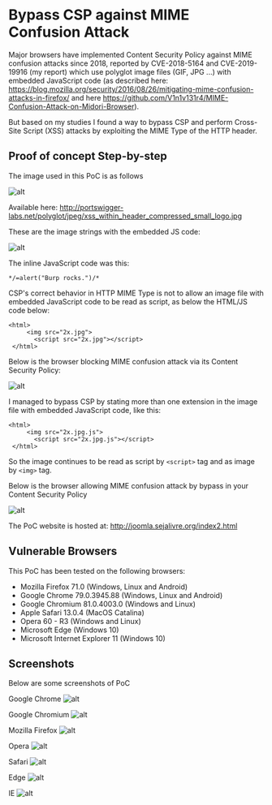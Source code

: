 # Bypass CSP against MIME Confusion Attack

Major browsers have implemented Content Security Policy against MIME confusion attacks since 2018, reported by CVE-2018-5164 and CVE-2019-19916 (my report) which use polyglot image files (GIF, JPG ...) with embedded JavaScript code (as described here: https://blog.mozilla.org/security/2016/08/26/mitigating-mime-confusion-attacks-in-firefox/ and here https://github.com/V1n1v131r4/MIME-Confusion-Attack-on-Midori-Browser).

But based on my studies I found a way to bypass CSP and perform Cross-Site Script (XSS) attacks by exploiting the MIME Type of the HTTP header.


## Proof of concept Step-by-step

The image used in this PoC is as follows

![alt](https://ciber.sejalivre.org/WP/2x.jpg)


Available here: http://portswigger-labs.net/polyglot/jpeg/xss_within_header_compressed_small_logo.jpg


These are the image strings with the embedded JS code:

![alt](https://ciber.sejalivre.org/WP/xxd.png)


The inline JavaScript code was this:
```
*/=alert("Burp rocks.")/*
```

CSP's correct behavior in HTTP MIME Type is not to allow an image file with embedded JavaScript code to be read as script, as below the HTML/JS code below:

```
<html>
     <img src="2x.jpg">
	   <script src="2x.jpg"></script>
 </html>
```
Below is the browser blocking MIME confusion attack via its Content Security Policy:

![alt](https://ciber.sejalivre.org/WP/console1.png)


I managed to bypass CSP by stating more than one extension in the image file with embedded JavaScript code, like this:

```
<html>
     <img src="2x.jpg.js">
	   <script src="2x.jpg.js"></script>
 </html>
```

So the image continues to be read as script by `<script>` tag and as image by `<img>` tag.


Below is the browser allowing MIME confusion attack by bypass in your Content Security Policy

![alt](https://ciber.sejalivre.org/WP/console2.png)



The PoC website is hosted at: http://joomla.sejalivre.org/index2.html





## Vulnerable Browsers

This PoC has been tested on the following browsers:

* Mozilla Firefox 71.0 (Windows, Linux and Android)
* Google Chrome 79.0.3945.88 (Windows, Linux and Android)
* Google Chromium 81.0.4003.0 (Windows and Linux)
* Apple Safari 13.0.4 (MacOS Catalina)
* Opera 60 - R3 (Windows and Linux)
* Microsoft Edge (Windows 10)
* Microsoft Internet Explorer 11 (Windows 10)


## Screenshots

Below are some screenshots of PoC

Google Chrome
![alt](https://ciber.sejalivre.org/WP/chrome.png)

Google Chromium
![alt](https://ciber.sejalivre.org/WP/chromium.png)

Mozilla Firefox
![alt](https://ciber.sejalivre.org/WP/Firefox.png)

Opera
![alt](https://ciber.sejalivre.org/WP/opera.png)

Safari
![alt](https://ciber.sejalivre.org/WP/Safari.jpeg)

Edge
![alt](https://ciber.sejalivre.org/WP/edge.png)

IE
![alt](https://ciber.sejalivre.org/WP/IE.png)

